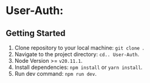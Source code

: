 # User-Auth:

## Getting Started

1. Clone repository to your local machine: `git clone `.
2. Navigate to the project directory: `cd.. User-Auth`.
3. Node Version >= `v20.11.1`.
4. Install dependencies: `npm install` or `yarn install`.
5. Run dev command: `npm run dev`.
